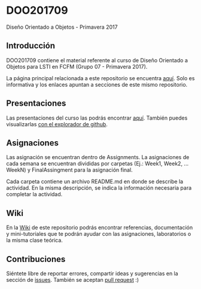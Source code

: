# DOO201709

Diseño Orientado a Objetos - Primavera 2017

## Introducción

DOO201709 contiene el material referente al curso de Diseño Orientado a Objetos para LSTI en FCFM (Grupo 07 - Primavera 2017). 

La página principal relacionada a este repositorio se encuentra [aquí](http://migsalazar.com/DOO201709/). Solo es informativa y los enlaces apuntan a secciones de este mismo repositorio.

## Presentaciones

Las presentaciones del curso las podrás encontrar [aquí](http://migsalazar.com/DOO201709/slides/). También puedes visualizarlas [con el explorador de github](https://github.com/migsalazar/DOO201709/tree/master/docs/slides/lessons).

## Asignaciones

Las asignación se encuentran dentro de Assignments. La asignaciones de cada semana se encuentran divididas por carpetas (Ej.: Week1, Week2, ... WeekN) y FinalAssingment para la asignación final. 

Cada carpeta contiene un archivo README.md en donde se describe la actividad. En la misma descripción, se indica la información necesaria para completar la actividad.

## Wiki

En la [Wiki](https://github.com/migsalazar/DOO201709/wiki) de este repositorio podrás encontrar referencias, documentación y mini-tutoriales que te podrán ayudar con las asignaciones, laboratorios o la misma clase teórica.

## Contribuciones

Siéntete libre de reportar errores, compartir ideas y sugerencias en la sección de [issues](https://github.com/migsalazar/DOO201709/issues). También se aceptan [pull request](https://github.com/migsalazar/DOO201709/pulls) :)
